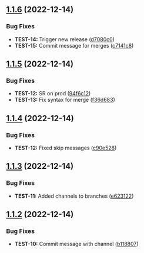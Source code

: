 ## [1.1.6](https://github.com/JohnGrayUoY/semantic-release-test/compare/v1.1.5...v1.1.6) (2022-12-14)


### Bug Fixes

* **TEST-14:** Trigger new release ([d7080c0](https://github.com/JohnGrayUoY/semantic-release-test/commit/d7080c0691ba5d0be9beed89d2987344cabc5c73))
* **TEST-15:** Commit message for merges ([c7141c8](https://github.com/JohnGrayUoY/semantic-release-test/commit/c7141c86e21c8ca0c1e477b2a4319c88b82cc4a7))

## [1.1.5](https://github.com/JohnGrayUoY/semantic-release-test/compare/v1.1.4...v1.1.5) (2022-12-14)


### Bug Fixes

* **TEST-12:** SR on prod ([94f6c12](https://github.com/JohnGrayUoY/semantic-release-test/commit/94f6c1218a4925dfd5252c285ed0f9750f48508b))
* **TEST-13:** Fix syntax for merge ([f36d683](https://github.com/JohnGrayUoY/semantic-release-test/commit/f36d68373bdfe62529d8ab94888dd1473a4896a0))

## [1.1.4](https://github.com/JohnGrayUoY/semantic-release-test/compare/v1.1.3...v1.1.4) (2022-12-14)


### Bug Fixes

* **TEST-12:** Fixed skip messages ([c90e528](https://github.com/JohnGrayUoY/semantic-release-test/commit/c90e528a3dd5176b50e3bfbf0c3bb8c8de78afbf))

## [1.1.3](https://github.com/JohnGrayUoY/semantic-release-test/compare/v1.1.2...v1.1.3) (2022-12-14)


### Bug Fixes

* **TEST-11:** Added channels to branches ([e623122](https://github.com/JohnGrayUoY/semantic-release-test/commit/e623122e101be46e493f0147f42200abf2443d73))

## [1.1.2](https://github.com/JohnGrayUoY/semantic-release-test/compare/v1.1.1...v1.1.2) (2022-12-14)


### Bug Fixes

* **TEST-10:** Commit message with channel ([b118807](https://github.com/JohnGrayUoY/semantic-release-test/commit/b1188078b71c8678744ea59795885ef11ab43eb2))
